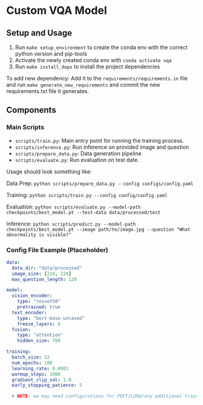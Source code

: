 # Custom VQA Model

## Setup and Usage
1. Run `make setup_environment` to create the conda env with the correct python version and pip-tools
2. Activate the newly created conda env with `conda activate vqa`
3. Run `make install_deps` to install the project dependencies

To add new dependency:
Add it to the `requirements/requirements.in` file and run `make generate_new_requirements` and commit the new requirements.txt file it generates. 

## Components

### Main Scripts
- `scripts/train.py`: Main entry point for running the training process.
- `scripts/inference.py`: Run inference on provided image and question
- `scripts/prepare_data.py`: Data generation pipeline
- `scripts/evaluate.py`: Run evaluation on test date. 

Usage should look something like:

Data Prep: `python scripts/prepare_data.py --config configs/config.yaml`

Training: `python scripts/train.py --config config/config.yaml`

Evaluation: `python scripts/evaluate.py --model-path checkpoints/best_model.pt --test-data data/processed/test`

Inference: `python scripts/predict.py --model-path checkpoints/best_model.pt --image path/to/image.jpg --question "What abnormality is visible?"`


### Config File Example (Placeholder)

```yaml
data:
  data_dir: "data/processed"
  image_size: [224, 224]
  max_question_length: 128

model:
  vision_encoder:
    type: "resnet50"
    pretrained: true
  text_encoder:
    type: "bert-base-uncased"
    freeze_layers: 6
  fusion:
    type: "attention"
    hidden_size: 768

training:
  batch_size: 32
  num_epochs: 100
  learning_rate: 0.0001
  warmup_steps: 1000
  gradient_clip_val: 1.0
  early_stopping_patience: 5

  # NOTE: we may need configurations for PEFT/LORA/any additional training for the large encoder
```




